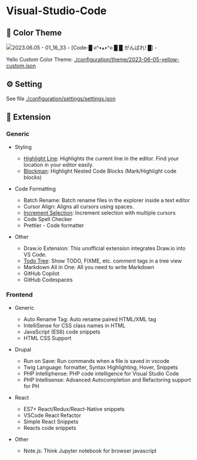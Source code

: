 # Visual-Studio-Code



## 🎨 Color Theme 

![2023.06.05 - 01_16_33 -  [Code-█ ฅ^•ﻌ•^ฅ █ █ がんばれ! █] -](assets/2023.06.05%20-%2001_16_33%20-%20%20%5BCode-%E2%96%88%20%E0%B8%85%5E%E2%80%A2%EF%BB%8C%E2%80%A2%5E%E0%B8%85%20%E2%96%88%20%E2%96%88%20%E3%81%8B%E3%82%99%E3%82%93%E3%81%AF%E3%82%99%E3%82%8C!%20%E2%96%88%5D%20--5891818.jpg)

Yello Custom Color Theme: [./configuration/theme/2023-06-05-yellow-custom.json](./configuration/theme/2023-06-05-yellow-custom.json)









## ⚙️ Setting

See file [./configuration/settings/settings.json](./configuration/settings/settings.json)



## 💫 Extension

### Generic

-   Styling
    -   [Highlight Line](./configuration/extension/highlight-line.json):  Highlights the current line in the editor. Find your location in your editor easily.
    -   [Blockman](./configuration/extension/block-man.json): Highlight Nested Code Blocks (Mark/Highlight code blocks)

-   Code Formatting
    -   Batch Rename: Batch rename files in the explorer inside a text editor
    -   Cursor Align: Aligns all cursors using spaces.
    -   [Increment Selection](): Increment selection with multiple cursors
    -   Code Spell Checker
    -   Prettier - Code formatter

-   Other
    -   Draw.io Extension: This unofficial extension integrates Draw.io into VS Code.
    -   [Todo Tree](./configuration/extension/todo-tree.json): Show TODO, FIXME, etc. comment tags in a tree view
    -   Markdown All in One: All you need to write Markdown
    -   GitHub Copilot
    -   GitHub Codespaces



### Frontend

-   Generic
    -   Auto Rename Tag: Auto rename paired HTML/XML tag
    -   IntelliSense for CSS class names in HTML
    -   JavaScript (ES6) code snippets
    -   HTML CSS Support

-   Drupal
    -   Run on Save: Run commands when a file is saved in vscode
    -   Twig Language: formatter, Syntax Highlighting, Hover, Snippets
    -   PHP Intelliphense: PHP code intelligence for Visual Studio Code
    -   PHP Intellisense: Advanced Autocompletion and Refactoring support for PH
-   React
    -   ES7+ React/Redux/React-Native snippets
    -   VSCode React Refactor
    -   Simple React Snippets
    -   Reacts code snippets

-   Other
    -   Note.js: Think Jupyter notebook for browser javascript

